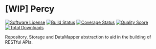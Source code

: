# [WIP] Percy

[![Software License](https://img.shields.io/badge/license-MIT-brightgreen.svg?style=flat-square)](LICENSE)
[![Build Status](https://img.shields.io/travis/hmsweb/percy/master.svg?style=flat-square)](https://travis-ci.org/hmsweb/percy)
[![Coverage Status](https://img.shields.io/scrutinizer/coverage/g/hmsweb/percy.svg?style=flat-square)](https://scrutinizer-ci.com/g/hmsweb/percy/code-structure)
[![Quality Score](https://img.shields.io/scrutinizer/g/hmsweb/percy.svg?style=flat-square)](https://scrutinizer-ci.com/g/hmsweb/percy)
[![Total Downloads](https://img.shields.io/packagist/dt/hmsweb/percy.svg?style=flat-square)](https://packagist.org/packages/hmsweb/percy)

Repository, Storage and DataMapper abstraction to aid in the building of RESTful APIs.
